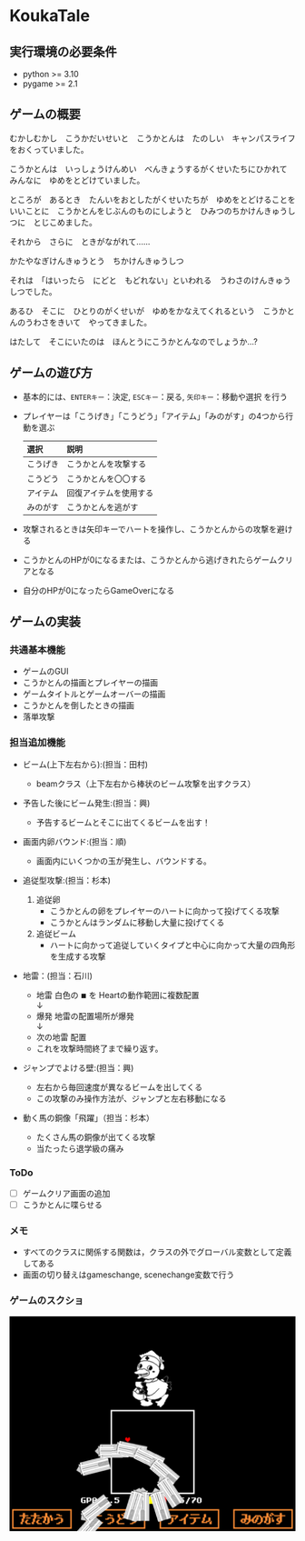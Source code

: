 # **KoukaTale**

## 実行環境の必要条件
* python >= 3.10
* pygame >= 2.1

## ゲームの概要
むかしむかし　こうかだいせいと　こうかとんは　たのしい　キャンパスライフをおくっていました。  

こうかとんは　いっしょうけんめい　べんきょうするがくせいたちにひかれて　みんなに　ゆめをとどけていました。

ところが　あるとき　たんいをおとしたがくせいたちが　ゆめをとどけることをいいことに　こうかとんをじぶんのものにしようと　ひみつのちかけんきゅうしつに　とじこめました。

それから　さらに　ときがながれて......  

かたやなぎけんきゅうとう　ちかけんきゅうしつ  

それは　「はいったら　にどと　もどれない」といわれる　うわさのけんきゅうしつでした。  

あるひ　そこに　ひとりのがくせいが　ゆめをかなえてくれるという　こうかとんのうわさをきいて　やってきました。

はたして　そこにいたのは　ほんとうにこうかとんなのでしょうか...?  


## ゲームの遊び方
* 基本的には、`ENTERキー`：決定, `ESCキー`：戻る, `矢印キー`：移動や選択 を行う
* プレイヤーは「こうげき」「こうどう」「アイテム」「みのがす」の4つから行動を選ぶ

  |選択|説明|
  |----|----|
  |こうげき|こうかとんを攻撃する|
  |こうどう|こうかとんを〇〇する|
  |アイテム|回復アイテムを使用する|
  |みのがす|こうかとんを逃がす|

* 攻撃されるときは矢印キーでハートを操作し、こうかとんからの攻撃を避ける
* こうかとんのHPが0になるまたは、こうかとんから逃げきれたらゲームクリアとなる
* 自分のHPが0になったらGameOverになる

## ゲームの実装
### 共通基本機能
* ゲームのGUI
* こうかとんの描画とプレイヤーの描画
* ゲームタイトルとゲームオーバーの描画
* こうかとんを倒したときの描画
* 落単攻撃

### 担当追加機能
* ビーム(上下左右から):(担当：田村)
  * beamクラス（上下左右から棒状のビーム攻撃を出すクラス）

* 予告した後にビーム発生:(担当：興)
  * 予告するビームとそこに出てくるビームを出す！

* 画面内卵バウンド:(担当：順)
  * 画面内にいくつかの玉が発生し、バウンドする。

* 追従型攻撃:(担当：杉本)
  1. 追従卵
     * こうかとんの卵をプレイヤーのハートに向かって投げてくる攻撃
     * こうかとんはランダムに移動し大量に投げてくる
  2. 追従ビーム  
     * ハートに向かって追従していくタイプと中心に向かって大量の四角形を生成する攻撃

* 地雷：(担当：石川)
  * 地雷 白色の ◾︎ を Heartの動作範囲に複数配置  
    ↓  
  * 爆発 地雷の配置場所が爆発  
    ↓  
  * 次の地雷 配置  
  * これを攻撃時間終了まで繰り返す。

* ジャンプでよける壁:(担当：興)
  * 左右から毎回速度が異なるビームを出してくる
  * この攻撃のみ操作方法が、ジャンプと左右移動になる

* 動く馬の銅像「飛躍」（担当：杉本）
  * たくさん馬の銅像が出てくる攻撃
  * 当たったら退学級の痛み

### ToDo
- [ ] ゲームクリア画面の追加
- [ ] こうかとんに喋らせる

### メモ
* すべてのクラスに関係する関数は，クラスの外でグローバル変数として定義してある
* 画面の切り替えはgameschange, scenechange変数で行う

### ゲームのスクショ
![alt text](image.png)